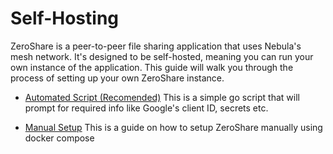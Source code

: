 # Self-Hosting

ZeroShare is a peer-to-peer file sharing application that uses Nebula's mesh network. It's designed to be self-hosted, meaning you can run your own instance of the application. This guide will walk you through the process of setting up your own ZeroShare instance.

- [Automated Script (Recomended)](automated-installation.md)
    This is a simple go script that will prompt for required info like Google's client ID, secrets etc.

- [Manual Setup](manual-setup.md)
    This is a guide on how to setup ZeroShare manually using docker compose



